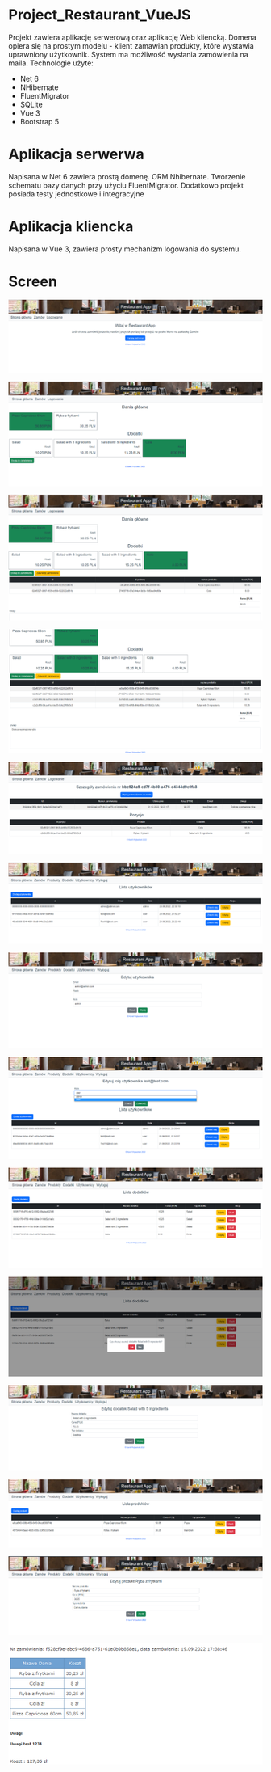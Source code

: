# Project_Restaurant_VueJS

Projekt zawiera aplikację serwerową oraz aplikację Web kliencką. Domena opiera się na prostym modelu - klient zamawian produkty, które wystawia uprawniony użytkownik. System ma możliwość wysłania zamówienia na maila. Technologie użyte:

- Net 6
- NHibernate
- FluentMigrator
- SQLite
- Vue 3
- Bootstrap 5

# Aplikacja serwerwa

Napisana w Net 6 zawiera prostą domenę. ORM Nhibernate. Tworzenie schematu bazy danych przy użyciu FluentMigrator. Dodatkowo projekt posiada testy jednostkowe i integracyjne

# Aplikacja kliencka

Napisana w Vue 3, zawiera prosty mechanizm logowania do systemu.

# Screen

![](screen1.png)

![](screen2.png)

![](screen3.png)

![](screen4.png)

![](screen5.png)

![](screen6.png)

![](screen7.png)

![](screen8.png)

![](screen9.png)

![](screen11.png)

![](screen12.png)

![](screen13.png)

![](screen14.png)

![](screen15.png)
